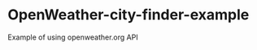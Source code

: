 OpenWeather-city-finder-example
===============================

Example of using openweather.org API

